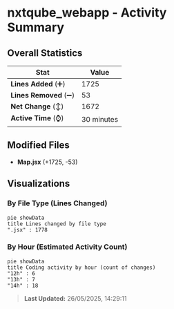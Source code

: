 # nxtqube_webapp - Activity Summary 

## Overall Statistics

| Stat                   | Value                                                             |
| ---------------------- | ----------------------------------------------------------------- |
| **Lines Added** (➕)   | 1725                                          |
| **Lines Removed** (➖) | 53                                        |
| **Net Change** (↕)    | 1672                |
| **Active Time** (⌚)   | 30 minutes |


## Modified Files
- **Map.jsx** (+1725, -53)

## Visualizations

### By File Type (Lines Changed)

```mermaid
pie showData
title Lines changed by file type
".jsx" : 1778
```

### By Hour (Estimated Activity Count)

```mermaid
pie showData
title Coding activity by hour (count of changes)
"12h" : 6
"13h" : 7
"14h" : 18
```


> **Last Updated:** 26/05/2025, 14:29:11